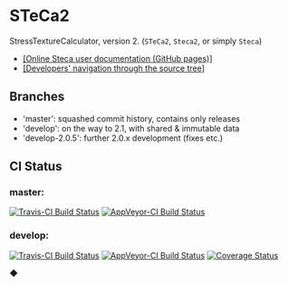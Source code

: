 # STeCa2
StressTextureCalculator, version 2. (`STeCa2`, `Steca2`, or simply `Steca`)

* [[Online Steca user documentation (GitHub pages)]](https://scgmlz.github.io/STeCa2/)
* [[Developers' navigation through the source tree]](nav.md)

## Branches

* 'master': squashed commit history, contains only releases
* 'develop': on the way to 2.1, with shared & immutable data
* 'develop-2.0.5': further 2.0.x development (fixes etc.)

## CI Status

### master:

[![Travis-CI Build Status](https://travis-ci.org/scgmlz/STeCa2.svg?branch=master)](https://travis-ci.org/scgmlz/STeCa2)
[![AppVeyor-CI Build Status](https://ci.appveyor.com/api/projects/status/github/scgmlz/steca2?branch=master&svg=true)](https://ci.appveyor.com/project/jburle/steca2)

### develop:

[![Travis-CI Build Status](https://travis-ci.org/scgmlz/STeCa2.svg?branch=develop)](https://travis-ci.org/scgmlz/STeCa2)
[![AppVeyor-CI Build Status](https://ci.appveyor.com/api/projects/status/github/scgmlz/steca2?branch=develop&svg=true)](https://ci.appveyor.com/project/jburle/steca2)
[![Coverage Status](https://coveralls.io/repos/github/scgmlz/STeCa2/badge.svg)](https://coveralls.io/github/scgmlz/STeCa2)

◆
